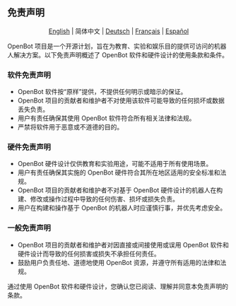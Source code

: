 ## 免责声明

<p align="center">
  <a href="DISCLAIMER.md">English</a> |
  <span>简体中文</span> |
  <a href="DISCLAIMER.de-DE.md">Deutsch</a> |
  <a href="DISCLAIMER.fr-FR.md">Français</a> |
  <a href="DISCLAIMER.es-ES.md">Español</a>
</p>

OpenBot 项目是一个开源计划，旨在为教育、实验和娱乐目的提供可访问的机器人解决方案。以下免责声明概述了 OpenBot 软件和硬件设计的使用条款和条件。

### 软件免责声明

- OpenBot 软件按“原样”提供，不提供任何明示或暗示的保证。
- OpenBot 项目的贡献者和维护者不对使用该软件可能导致的任何损坏或数据丢失负责。
- 用户有责任确保其使用 OpenBot 软件符合所有相关法律和法规。
- 严禁将软件用于恶意或不道德的目的。

### 硬件免责声明

- OpenBot 硬件设计仅供教育和实验用途，可能不适用于所有使用场景。
- 用户有责任确保其实施的 OpenBot 硬件符合其所在地区适用的安全标准和法规。
- OpenBot 项目的贡献者和维护者不对基于 OpenBot 硬件设计的机器人在构建、修改或操作过程中导致的任何伤害、损坏或损失负责。
- 用户在构建和操作基于 OpenBot 的机器人时应谨慎行事，并优先考虑安全。

### 一般免责声明

- OpenBot 项目的贡献者和维护者对因直接或间接使用或误用 OpenBot 软件和硬件设计而导致的任何损害或损失不承担任何责任。
- 鼓励用户负责任地、道德地使用 OpenBot 资源，并遵守所有适用的法律和法规。

通过使用 OpenBot 软件和硬件设计，您确认您已阅读、理解并同意本免责声明的条款。